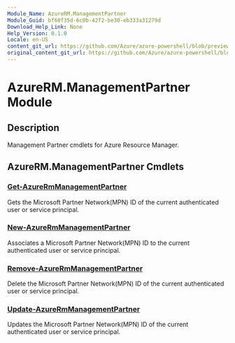 ```yaml
---
Module_Name: AzureRM.ManagementPartner
Module_Guid: bf60f35d-6c0b-42f2-be30-eb333a31279d
Download_Help_Link: None
Help_Version: 0.1.0
Locale: en-US
content_git_url: https://github.com/Azure/azure-powershell/blob/preview/src/ResourceManager/ManagementPartner/Commands.Partner/help/AzureRM.ManagementPartner.md
original_content_git_url: https://github.com/Azure/azure-powershell/blob/preview/src/ResourceManager/ManagementPartner/Commands.Partner/help/AzureRM.ManagementPartner.md
---
```


# AzureRM.ManagementPartner Module
## Description
Management Partner cmdlets for Azure Resource Manager.

## AzureRM.ManagementPartner Cmdlets
### [Get-AzureRmManagementPartner](Get-AzureRmManagementPartner.md)
Gets the Microsoft Partner Network(MPN) ID of the current authenticated user or service principal. 

### [New-AzureRmManagementPartner](New-AzureRmManagementPartner.md)
Associates a Microsoft Partner Network(MPN) ID to the current authenticated user or service principal.

### [Remove-AzureRmManagementPartner](Remove-AzureRmManagementPartner.md)
Delete the Microsoft Partner Network(MPN) ID of the current authenticated user or service principal.

### [Update-AzureRmManagementPartner](Update-AzureRmManagementPartner.md)
Updates the Microsoft Partner Network(MPN) ID of the current authenticated user or service principal.

